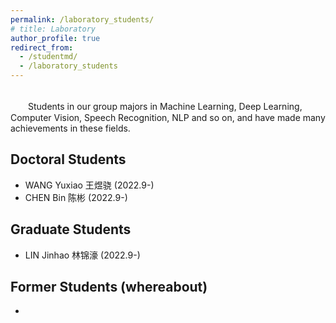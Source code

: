 ```yaml
---
permalink: /laboratory_students/
# title: Laboratory
author_profile: true
redirect_from: 
  - /studentmd/
  - /laboratory_students
---
```


<br />
　　Students in our group majors in Machine Learning, Deep Learning, Computer Vision, Speech Recognition, NLP and so on, and have made many achievements in these fields.

Doctoral Students
--------
* WANG Yuxiao 王煜骁 (2022.9-)
* CHEN Bin 陈彬 (2022.9-)

Graduate Students
--------
* LIN Jinhao 林锦濠 (2022.9-)

Former Students (whereabout)
--------
* 
